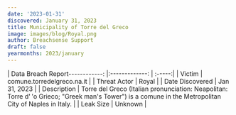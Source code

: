 ```yaml
---
date: '2023-01-31'
discovered: January 31, 2023
title: Municipality of Torre del Greco
image: images/blog/Royal.png
author: Breachsense Support
draft: false
yearmonths: 2023/january
---
```


| Data Breach Report------------:     |:-------------:    | :-----:|
| Victim      | comune.torredelgreco.na.it      | 
| Threat Actor      | Royal      | 
| Date Discovered      | Jan 31, 2023      | 
| Description      | Torre del Greco (Italian pronunciation: Neapolitan: Torre d' 'o Grieco; "Greek man's Tower") is a comune in the Metropolitan City of Naples in Italy.      | 
| Leak Size      | Unknown      | 


